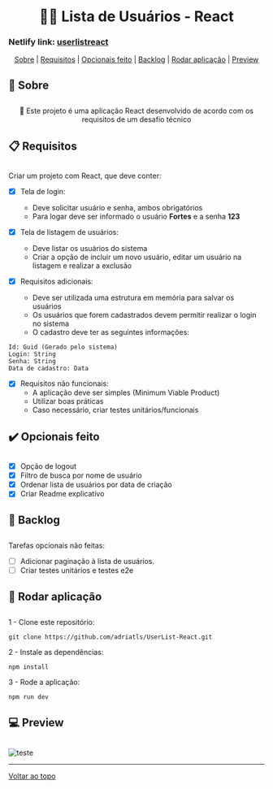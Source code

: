 <h1 align="center" id="top" border="none"> 👩‍💻 Lista de Usuários - React</h1>

### Netlify link: <a href="https://userlistreact.netlify.app" target="_blank" title="acess project">userlistreact</a>

<div align="center">
<a href="#sobre">Sobre</a> | <a href="#requisitos">Requisitos</a> | <a href="#opcionais">Opcionais feito</a> | <a href='#backlog'>Backlog</a> | <a href='#run'>Rodar aplicação</a> | <a href='#preview'>Preview</a> 
</div>

## <h2 id="sobre">📓 Sobre<h2>

<p align="center">🚀 Este projeto é uma aplicação React desenvolvido de acordo com os requisitos de um desafio técnico</p>

## <h2 id="requisitos">📋 Requisitos<h2>

Criar um projeto com React, que deve conter:

- [x] Tela de login:
    * Deve solicitar usuário e senha, ambos obrigatórios
    * Para logar deve ser informado o usuário **Fortes** e a senha **123**

- [x] Tela de listagem de usuários:
    * Deve listar os usuários do sistema
    * Criar a opção de incluir um novo usuário, editar um usuário na listagem e realizar a exclusão
 
- [x] Requisitos adicionais:
    * Deve ser utilizada uma estrutura em memória para salvar os usuários
    * Os usuários que forem cadastrados devem permitir realizar o login no sistema
    * O cadastro deve ter as seguintes informações:
     
```
Id: Guid (Gerado pelo sistema)
Login: String
Senha: String
Data de cadastro: Data
```

- [x] Requisitos não funcionais:
    * A aplicação deve ser simples (Minimum Viable Product)
    * Utilizar boas práticas
    * Caso necessário, criar testes unitários/funcionais
 
## <h2 id="opcionais">✔️ Opcionais feito<h2>
  
- [x] Opção de logout
- [x] Filtro de busca por nome de usuário
- [x] Ordenar lista de usuários por data de criação
- [x] Criar Readme explicativo
<!--- [x] Deploy your solution to a cloud provider like Amazon AWS or Heroku-->

## <h2 id="backlog">🚧 Backlog<h2>

Tarefas opcionais não feitas:

- [ ] Adicionar paginação à lista de usuários.
- [ ] Criar testes unitários e testes e2e

## <h2 id="run">🎡 Rodar aplicação<h2>

1 - Clone este repositório:
```
git clone https://github.com/adriatls/UserList-React.git
```
2 - Instale as dependências:
```
npm install
```
3 - Rode a aplicação:
```
npm run dev
```

## <h2 id="preview">💻 Preview<h2>

![teste](https://github.com/adriatls/UserList-React/assets/71045022/24d7123a-8b60-4494-8359-8ca6c93d4d69)

___________________________________
<a href='#top'>Voltar ao topo</a>
